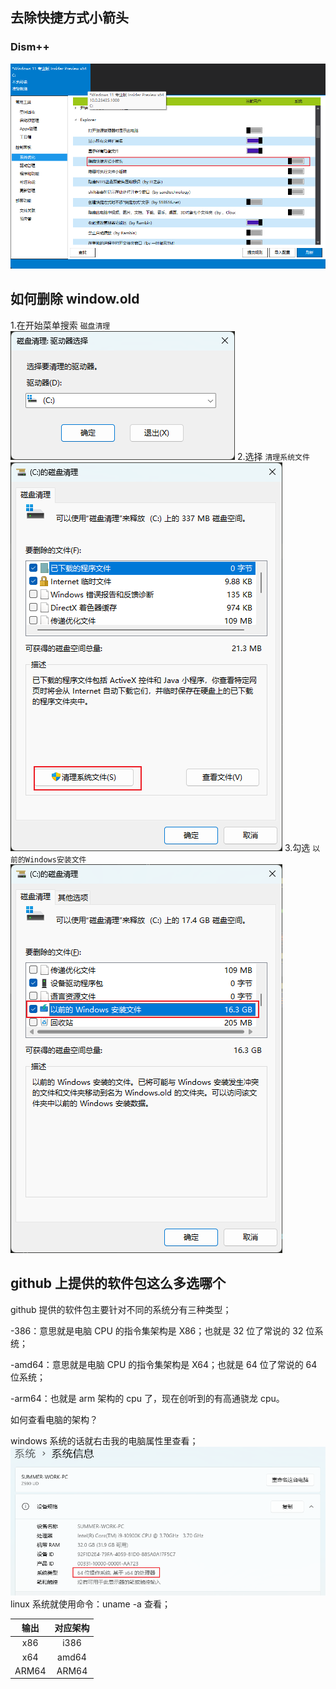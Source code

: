 ## 去除快捷方式小箭头

### Dism++

![1681919405931](image/技巧/1681919405931.png)

## 如何删除 window.old

1.在开始菜单搜索 `磁盘清理`
![1681966393772](image/技巧/1681966393772.png) 2.选择 `清理系统文件`
![1681966423226](image/技巧/1681966423226.png) 3.勾选 `以前的Windows安装文件`
![1681966510513](image/技巧/1681966510513.png)

## github 上提供的软件包这么多选哪个

github 提供的软件包主要针对不同的系统分有三种类型；

-386：意思就是电脑 CPU 的指令集架构是 X86；也就是 32 位了常说的 32 位系统；

-amd64：意思就是电脑 CPU 的指令集架构是 X64；也就是 64 位了常说的 64 位系统；

-arm64：也就是 arm 架构的 cpu 了，现在创听到的有高通骁龙 cpu。

如何查看电脑的架构？

windows 系统的话就右击我的电脑属性里查看；
![1681970712538](image/技巧/1681970712538.png)
linux 系统就使用命令：uname -a 查看；

| 输出  | 对应架构 |
| :---: | :------: |
|  x86  |   i386   |
|  x64  |  amd64   |
| ARM64 |  ARM64   |

